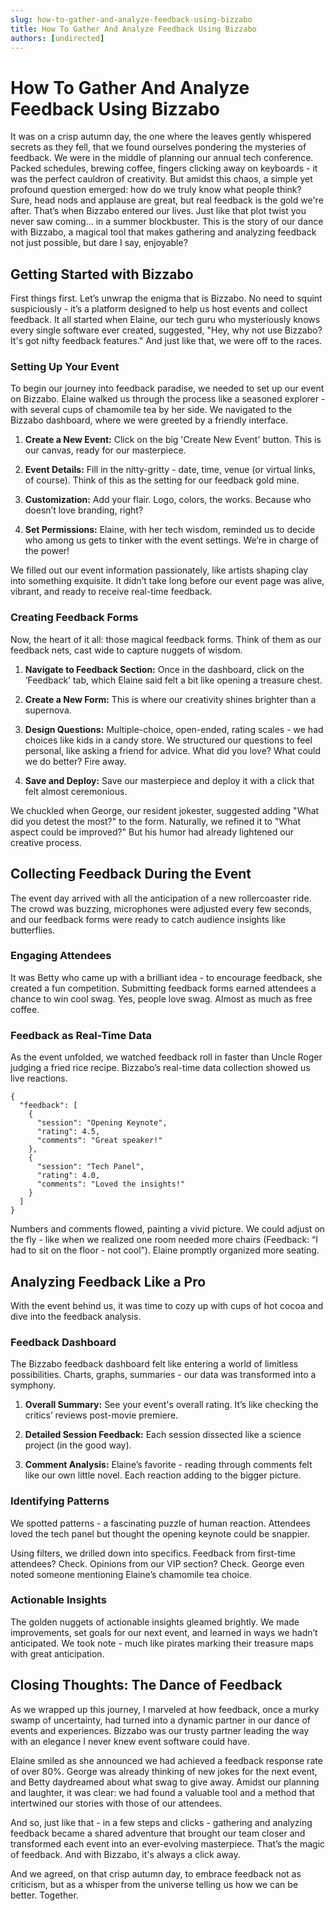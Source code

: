 ```yaml
---
slug: how-to-gather-and-analyze-feedback-using-bizzabo
title: How To Gather And Analyze Feedback Using Bizzabo
authors: [undirected]
---
```



# How To Gather And Analyze Feedback Using Bizzabo

It was on a crisp autumn day, the one where the leaves gently whispered secrets as they fell, that we found ourselves pondering the mysteries of feedback. We were in the middle of planning our annual tech conference. Packed schedules, brewing coffee, fingers clicking away on keyboards - it was the perfect cauldron of creativity. But amidst this chaos, a simple yet profound question emerged: how do we truly know what people think? Sure, head nods and applause are great, but real feedback is the gold we're after. That’s when Bizzabo entered our lives. Just like that plot twist you never saw coming… in a summer blockbuster. This is the story of our dance with Bizzabo, a magical tool that makes gathering and analyzing feedback not just possible, but dare I say, enjoyable?

## Getting Started with Bizzabo

First things first. Let’s unwrap the enigma that is Bizzabo. No need to squint suspiciously - it’s a platform designed to help us host events and collect feedback. It all started when Elaine, our tech guru who mysteriously knows every single software ever created, suggested, "Hey, why not use Bizzabo? It's got nifty feedback features." And just like that, we were off to the races.

### Setting Up Your Event

To begin our journey into feedback paradise, we needed to set up our event on Bizzabo. Elaine walked us through the process like a seasoned explorer - with several cups of chamomile tea by her side. We navigated to the Bizzabo dashboard, where we were greeted by a friendly interface. 

1. **Create a New Event:** Click on the big 'Create New Event' button. This is our canvas, ready for our masterpiece.

2. **Event Details:** Fill in the nitty-gritty - date, time, venue (or virtual links, of course). Think of this as the setting for our feedback gold mine.

3. **Customization:** Add your flair. Logo, colors, the works. Because who doesn’t love branding, right? 

4. **Set Permissions:** Elaine, with her tech wisdom, reminded us to decide who among us gets to tinker with the event settings. We’re in charge of the power!

We filled out our event information passionately, like artists shaping clay into something exquisite. It didn’t take long before our event page was alive, vibrant, and ready to receive real-time feedback.

### Creating Feedback Forms

Now, the heart of it all: those magical feedback forms. Think of them as our feedback nets, cast wide to capture nuggets of wisdom.

1. **Navigate to Feedback Section:** Once in the dashboard, click on the ‘Feedback’ tab, which Elaine said felt a bit like opening a treasure chest.

2. **Create a New Form:** This is where our creativity shines brighter than a supernova.

3. **Design Questions:** Multiple-choice, open-ended, rating scales - we had choices like kids in a candy store. We structured our questions to feel personal, like asking a friend for advice. What did you love? What could we do better? Fire away.

4. **Save and Deploy:** Save our masterpiece and deploy it with a click that felt almost ceremonious.

We chuckled when George, our resident jokester, suggested adding "What did you detest the most?" to the form. Naturally, we refined it to "What aspect could be improved?" But his humor had already lightened our creative process.

## Collecting Feedback During the Event

The event day arrived with all the anticipation of a new rollercoaster ride. The crowd was buzzing, microphones were adjusted every few seconds, and our feedback forms were ready to catch audience insights like butterflies.

### Engaging Attendees

It was Betty who came up with a brilliant idea - to encourage feedback, she created a fun competition. Submitting feedback forms earned attendees a chance to win cool swag. Yes, people love swag. Almost as much as free coffee.

### Feedback as Real-Time Data

As the event unfolded, we watched feedback roll in faster than Uncle Roger judging a fried rice recipe. Bizzabo’s real-time data collection showed us live reactions. 

```
{
  "feedback": [
    {
      "session": "Opening Keynote",
      "rating": 4.5,
      "comments": "Great speaker!"
    },
    {
      "session": "Tech Panel",
      "rating": 4.0,
      "comments": "Loved the insights!"
    }
  ]
}
```
Numbers and comments flowed, painting a vivid picture. We could adjust on the fly - like when we realized one room needed more chairs (Feedback: “I had to sit on the floor - not cool”). Elaine promptly organized more seating.

## Analyzing Feedback Like a Pro

With the event behind us, it was time to cozy up with cups of hot cocoa and dive into the feedback analysis. 

### Feedback Dashboard

The Bizzabo feedback dashboard felt like entering a world of limitless possibilities. Charts, graphs, summaries - our data was transformed into a symphony. 

1. **Overall Summary:** See your event's overall rating. It’s like checking the critics’ reviews post-movie premiere.

2. **Detailed Session Feedback:** Each session dissected like a science project (in the good way). 

3. **Comment Analysis:** Elaine’s favorite - reading through comments felt like our own little novel. Each reaction adding to the bigger picture.

### Identifying Patterns

We spotted patterns - a fascinating puzzle of human reaction. Attendees loved the tech panel but thought the opening keynote could be snappier. 

Using filters, we drilled down into specifics. Feedback from first-time attendees? Check. Opinions from our VIP section? Check. George even noted someone mentioning Elaine’s chamomile tea choice.

### Actionable Insights

The golden nuggets of actionable insights gleamed brightly. We made improvements, set goals for our next event, and learned in ways we hadn’t anticipated. We took note - much like pirates marking their treasure maps with great anticipation. 

## Closing Thoughts: The Dance of Feedback

As we wrapped up this journey, I marveled at how feedback, once a murky swamp of uncertainty, had turned into a dynamic partner in our dance of events and experiences. Bizzabo was our trusty partner leading the way with an elegance I never knew event software could have.

Elaine smiled as she announced we had achieved a feedback response rate of over 80%. George was already thinking of new jokes for the next event, and Betty daydreamed about what swag to give away. Amidst our planning and laughter, it was clear: we had found a valuable tool and a method that intertwined our stories with those of our attendees.

And so, just like that - in a few steps and clicks - gathering and analyzing feedback became a shared adventure that brought our team closer and transformed each event into an ever-evolving masterpiece. That’s the magic of feedback. And with Bizzabo, it's always a click away.

And we agreed, on that crisp autumn day, to embrace feedback not as criticism, but as a whisper from the universe telling us how we can be better. Together.